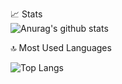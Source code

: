 📈 Stats
<br>
![Anurag's github stats](https://github-readme-stats.vercel.app/api?username=Toshiven&show_icons=true&theme=tokyonight)

🔝 Most Used Languages

![Top Langs](https://github-readme-stats.vercel.app/api/top-langs/?username=Toshiven&layout=compact&show_icons=true&theme=tokyonight)

<!--
**Toshiven/Toshiven** is a ✨ _special_ ✨ repository because its `README.md` (this file) appears on your GitHub profile.

Here are some ideas to get you started:

- 🔭 I’m currently working on ...
- 🌱 I’m currently learning ...
- 👯 I’m looking to collaborate on ...
- 🤔 I’m looking for help with ...
- 💬 Ask me about ...
- 📫 How to reach me: ...
- 😄 Pronouns: ...
- ⚡ Fun fact: ...
-->
